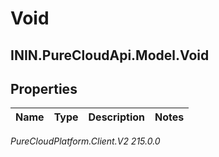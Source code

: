 # Void

## ININ.PureCloudApi.Model.Void

## Properties

|Name | Type | Description | Notes|
|------------ | ------------- | ------------- | -------------|



_PureCloudPlatform.Client.V2 215.0.0_
